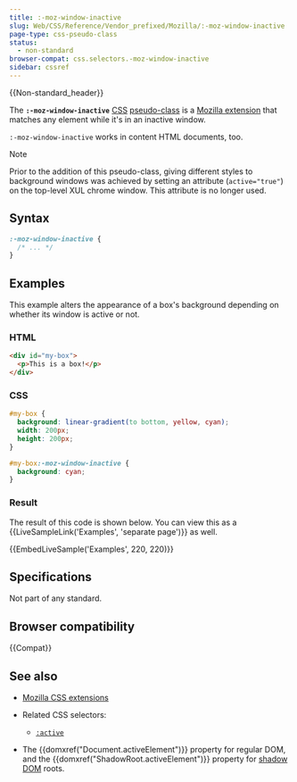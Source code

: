 ```yaml
---
title: :-moz-window-inactive
slug: Web/CSS/Reference/Vendor_prefixed/Mozilla/:-moz-window-inactive
page-type: css-pseudo-class
status:
  - non-standard
browser-compat: css.selectors.-moz-window-inactive
sidebar: cssref
---
```


{{Non-standard_header}}

The **`:-moz-window-inactive`** [CSS](/en-US/docs/Web/CSS) [pseudo-class](/en-US/docs/Web/CSS/Pseudo-classes) is a [Mozilla extension](/en-US/docs/Web/CSS/Reference/Vendor_prefixed/Mozilla) that matches any element while it's in an inactive window.

`:-moz-window-inactive` works in content HTML documents, too.

> [!NOTE]
> Prior to the addition of this pseudo-class, giving different styles to background windows was achieved by setting an attribute (`active="true"`) on the top-level XUL chrome window. This attribute is no longer used.

## Syntax

```css
:-moz-window-inactive {
  /* ... */
}
```

## Examples

This example alters the appearance of a box's background depending on whether its window is active or not.

### HTML

```html
<div id="my-box">
  <p>This is a box!</p>
</div>
```

### CSS

```css
#my-box {
  background: linear-gradient(to bottom, yellow, cyan);
  width: 200px;
  height: 200px;
}

#my-box:-moz-window-inactive {
  background: cyan;
}
```

### Result

The result of this code is shown below. You can view this as a {{LiveSampleLink('Examples', 'separate page')}} as well.

{{EmbedLiveSample('Examples', 220, 220)}}

## Specifications

Not part of any standard.

## Browser compatibility

{{Compat}}

## See also

- [Mozilla CSS extensions](/en-US/docs/Web/CSS/Reference/Vendor_prefixed/Mozilla)
- Related CSS selectors:
  - [`:active`](/en-US/docs/Web/CSS/:active)

- The {{domxref("Document.activeElement")}} property for regular DOM, and the {{domxref("ShadowRoot.activeElement")}} property for [shadow DOM](/en-US/docs/Web/API/Web_components/Using_shadow_DOM) roots.
